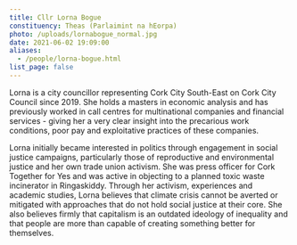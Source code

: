 ```yaml
---
title: Cllr Lorna Bogue
constituency: Theas (Parlaimint na hEorpa)
photo: /uploads/lornabogue_normal.jpg
date: 2021-06-02 19:09:00
aliases:
  - /people/lorna-bogue.html
list_page: false
---
```


Lorna is a city councillor representing Cork City South-East on Cork City Council since 2019. She holds a masters in economic analysis and has previously worked in call centres for multinational companies and financial services - giving her a very clear insight into the precarious work conditions, poor pay and exploitative practices of these companies.

Lorna initially became interested in politics through engagement in social justice campaigns, particularly those of reproductive and environmental justice and her own trade union activism. She was press officer for Cork Together for Yes and was active in objecting to a planned toxic waste incinerator in Ringaskiddy. Through her activism, experiences and academic studies, Lorna believes that climate crisis cannot be averted or mitigated with approaches that do not hold social justice at their core. She also believes firmly that capitalism is an outdated ideology of inequality and that people are more than capable of creating something better for themselves.
